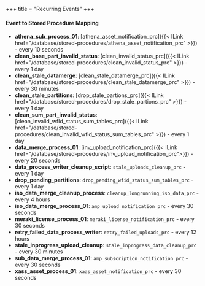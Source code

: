 +++
title = "Recurring Events"
+++

#### Event to Stored Procedure Mapping
- **athena_sub_process_01**: [athena_asset_notification_prc]({{< ILink href="/database/stored-procedures/athena_asset_notification_prc" >}}) - every 10 seconds
- **clean_base_part_invalid_status**: [clean_invalid_status_prc]({{< ILink href="/database/stored-procedures/clean_invalid_status_prc" >}}) - every 1 day
- **clean_stale_datamerge**: [clean_stale_datamerge_prc]({{< ILink href="/database/stored-procedures/clean_stale_datamerge_prc" >}}) - every 30 minutes
- **clean_stale_partitions**: [drop_stale_partions_prc]({{< ILink href="/database/stored-procedures/drop_stale_partions_prc" >}}) - every 1 day
- **clean_sum_part_invalid_status**: [clean_invalid_wfId_status_sum_tables_prc]({{< ILink href="/database/stored-procedures/clean_invalid_wfid_status_sum_tables_prc" >}}) - every 1 day
- **data_merge_process_01**: [inv_upload_notification_prc]({{< ILink href="/database/stored-procedures/inv_upload_notification_prc">}}) - every 20 seconds
- **data_process_writer_cleanup_script**: `stale_uploads_cleanup_prc` - every 1 day
- **drop_pending_partitions**: `drop_pending_wfid_status_sum_tables_prc` - every 1 day
- **iso_data_merge_cleanup_process**: `cleanup_longrunning_iso_data_prc` - every 4 hours
- **iso_data_merge_process_01**: `amp_upload_notification_prc` - every 30 seconds
- **meraki_license_process_01**: `meraki_license_notification_prc` - every 30 seconds
- **retry_failed_data_process_writer**: `retry_failed_uploads_prc` - every 12 hours
- **stale_inprogress_upload_cleanup**: `stale_inprogress_data_cleanup_prc` - every 30 minutes
- **sub_data_merge_process_01**: `amp_subscription_notification_prc` - every 30 seconds
- **xass_asset_process_01**: `xaas_asset_notification_prc` - every 30 seconds
